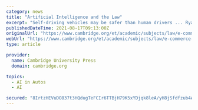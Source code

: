 ```yaml
---
category: news
title: "Artificial Intelligence and the Law"
excerpt: "Self-driving vehicles may be safer than human drivers ... Ryan Abbott brings a unique and sometimes controversial perspective to artificial intelligence as a physician, attorney, and eminent academic, but manages to present the subject in an accessible ..."
publishedDateTime: 2021-08-17T09:13:00Z
originalUrl: "https://www.cambridge.org/et/academic/subjects/law/e-commerce-law/reasonable-robot-artificial-intelligence-and-law"
webUrl: "https://www.cambridge.org/et/academic/subjects/law/e-commerce-law/reasonable-robot-artificial-intelligence-and-law"
type: article

provider:
  name: Cambridge University Press
  domain: cambridge.org

topics:
  - AI in Autos
  - AI

secured: "8IrtzHEVuDO837t3HQdugTeFCIr6TTBjH79K5xYDjqk8leA/yH8jSfdfzub4AIkGOItHc9Mvl1S8x3Bt75YWEYWuXIAb/NcMLU4bG30gD4b8Tn8O3Bt3AWF74T6H3nq1n4/YDnuXBGVuEixOz9ocpqUQaiNCWD4b8DeM/oitqg+kb80bkMMTEE0APaan+Qfl2RxGZCQFjtqnIks8FmhYhDCTDv4govqJISlSEURvhglxSg4QVrdBXa0yDiUkSVuWfsUi6V1P079kS5X2x2Skx+lvQvDTSGaV3yjomsfWa/bLldawbH8M3LeqgxumoUJZah/7g1XbkCKWK4gfIq5F7XQCXhv4y4Qmui/jNjv4Y7I=;zDPI2TXgD5vaVQUOyOHuVA=="
---
```


